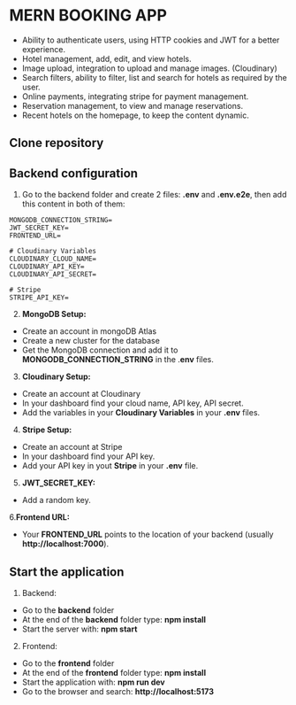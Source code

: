 # MERN BOOKING APP
- Ability to authenticate users, using HTTP cookies and JWT for a better experience.
- Hotel management, add, edit, and view hotels.
- Image upload, integration to upload and manage images. (Cloudinary)
- Search filters, ability to filter, list and search for hotels as required by the user.
- Online payments, integrating stripe for payment management.
- Reservation management, to view and manage reservations.
- Recent hotels on the homepage, to keep the content dynamic.

## Clone repository

## Backend configuration
1. Go to the backend folder and create 2 files: **.env** and **.env.e2e**, then add this content in both of them:

```
MONGODB_CONNECTION_STRING=
JWT_SECRET_KEY=
FRONTEND_URL=

# Cloudinary Variables
CLOUDINARY_CLOUD_NAME=
CLOUDINARY_API_KEY=
CLOUDINARY_API_SECRET=

# Stripe
STRIPE_API_KEY=
```

2. **MongoDB Setup:**
  - Create an account in mongoDB Atlas
  - Create a new cluster for the database
  - Get the MongoDB connection and add it to **MONGODB_CONNECTION_STRING** in the .**env** files.

3. **Cloudinary Setup:**
  - Create an account at Cloudinary
  - In your dashboard find your cloud name, API key, API secret.
  - Add the variables in your **Cloudinary Variables** in your **.env** files.

4. **Stripe Setup:**
  - Create an account at Stripe
  - In your dashboard find your API key.
  - Add your API key in yout **Stripe** in your **.env** file.

5. **JWT_SECRET_KEY:**
  - Add a random key.

6.**Frontend URL:**
  - Your **FRONTEND_URL** points to the location of your backend (usually **http://localhost:7000**).

## Start the application
1. Backend:
  - Go to the **backend** folder
  - At the end of the **backend** folder type: **npm install**
  - Start the server with: **npm start**
    
2. Frontend:
  - Go to the **frontend** folder
  - At the end of the **frontend** folder type: **npm install**
  - Start the application with: **npm run dev**
  - Go to the browser and search: **http://localhost:5173**



